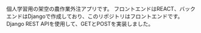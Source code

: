 個人学習用の架空の農作業外注アプリです。
フロントエンドはREACT、バックエンドはDjangoで作成しており、このリポジトリはフロントエンドです。
Django REST APIを使用して、GETとPOSTを実装しました。
